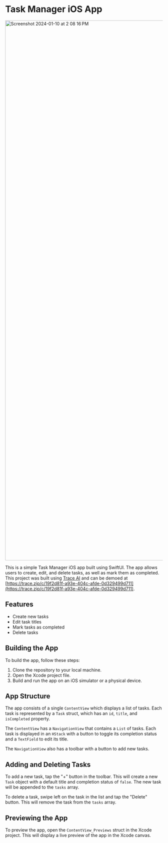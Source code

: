 # Task Manager iOS App

<img width="1728" alt="Screenshot 2024-01-10 at 2 08 16 PM" src="https://github.com/trace-swift-ui/To-Do-List-app/assets/8535292/a88087ca-1ec7-4315-85d1-30524bea7c8c">

This is a simple Task Manager iOS app built using SwiftUI. The app allows users to create, edit, and delete tasks, as well as mark them as completed. This project was built using [Trace AI](https://trace.zip) and can be demoed at [https://trace.zip/c/19f2d81f-a93e-404c-afde-0d329499d711](https://trace.zip/c/19f2d81f-a93e-404c-afde-0d329499d711).

## Features

- Create new tasks
- Edit task titles
- Mark tasks as completed
- Delete tasks

## Building the App

To build the app, follow these steps:

1. Clone the repository to your local machine.
2. Open the Xcode project file.
3. Build and run the app on an iOS simulator or a physical device.

## App Structure

The app consists of a single `ContentView` which displays a list of tasks. Each task is represented by a `Task` struct, which has an `id`, `title`, and `isCompleted` property.

The `ContentView` has a `NavigationView` that contains a `List` of tasks. Each task is displayed in an `HStack` with a button to toggle its completion status and a `TextField` to edit its title.

The `NavigationView` also has a toolbar with a button to add new tasks.

## Adding and Deleting Tasks

To add a new task, tap the "+" button in the toolbar. This will create a new `Task` object with a default title and completion status of `false`. The new task will be appended to the `tasks` array.

To delete a task, swipe left on the task in the list and tap the "Delete" button. This will remove the task from the `tasks` array.

## Previewing the App

To preview the app, open the `ContentView_Previews` struct in the Xcode project. This will display a live preview of the app in the Xcode canvas.
